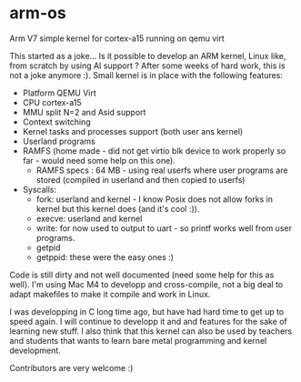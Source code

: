 # arm-os
Arm V7 simple kernel for cortex-a15 running on qemu virt

This started as a joke... Is it possible to develop an ARM kernel, Linux like, from scratch by using AI support ?
After some weeks of hard work, this is not a joke anymore :).
Small kernel is in place with the following features:
  - Platform QEMU Virt
  - CPU cortex-a15
  - MMU split N=2 and Asid support
  - Context switching
  - Kernel tasks and processes support (both user ans kernel)
  - Userland programs
  - RAMFS (home made - did not get virtio blk device to work properly so far - would need some help on this one).
    - RAMFS specs : 64 MB - using real userfs where user programs are stored (compiled in userland and then copied to userfs)
  - Syscalls:
    - fork: userland and kernel - I know Posix does not allow forks in kernel but this kernel does (and it's cool :)).
    - execve: userland and kernel
    - write: for now used to output to uart - so printf works well from user programs.
    - getpid
    - getppid: these were the easy ones :)

Code is still dirty and not well documented (need some help for this as well).
I'm using Mac M4 to developp and cross-compile, not a big deal to adapt makefiles to make it compile and work in Linux.

I was developping in C long time ago, but have had hard time to get up to speed again.
I will continue to developp it and and features for the sake of learning new stuff.
I also think that this kernel can also be used by teachers and students that wants to learn bare metal programming and kernel development.

Contributors are very welcome :)
